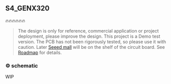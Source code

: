## S4_GENX320
🔥🔥🔥🔥🔥🔥
> The design is only for reference, commercial application or project deployment, please improve the design. This project is a Demo test version. The PCB has not been rigorously tested, so please use it with caution. Later [Seeed mall](https://www.seeedstudio.com/reCamera-2002w-8GB-p-6250.html) will be on the shelf of the circuit board. See [Roadmap](https://github.com/Seeed-Studio/OSHW-reCamera-Series?tab=readme-ov-file#recamera-roadmap) for details.
### ⚙️ schematic
WIP